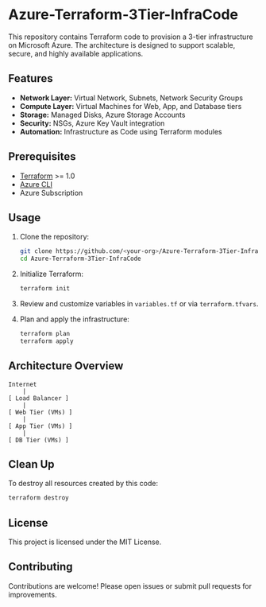 # Azure-Terraform-3Tier-InfraCode

This repository contains Terraform code to provision a 3-tier infrastructure on Microsoft Azure. The architecture is designed to support scalable, secure, and highly available applications.

## Features

- **Network Layer:** Virtual Network, Subnets, Network Security Groups
- **Compute Layer:** Virtual Machines for Web, App, and Database tiers
- **Storage:** Managed Disks, Azure Storage Accounts
- **Security:** NSGs, Azure Key Vault integration
- **Automation:** Infrastructure as Code using Terraform modules

## Prerequisites

- [Terraform](https://www.terraform.io/downloads.html) >= 1.0
- [Azure CLI](https://docs.microsoft.com/en-us/cli/azure/install-azure-cli)
- Azure Subscription

## Usage

1. Clone the repository:
    ```sh
    git clone https://github.com/<your-org>/Azure-Terraform-3Tier-InfraCode.git
    cd Azure-Terraform-3Tier-InfraCode
    ```

2. Initialize Terraform:
    ```sh
    terraform init
    ```

3. Review and customize variables in `variables.tf` or via `terraform.tfvars`.

4. Plan and apply the infrastructure:
    ```sh
    terraform plan
    terraform apply
    ```

## Architecture Overview

```
Internet
    |
[ Load Balancer ]
    |
[ Web Tier (VMs) ]
    |
[ App Tier (VMs) ]
    |
[ DB Tier (VMs) ]
```

## Clean Up

To destroy all resources created by this code:
```sh
terraform destroy
```

## License

This project is licensed under the MIT License.

## Contributing

Contributions are welcome! Please open issues or submit pull requests for improvements.
